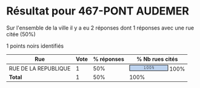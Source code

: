 # Résultat pour 467-PONT AUDEMER

Sur l'ensemble de la ville il y a eu 2 réponses dont 1 réponses avec une rue citée (50%)

1 points noirs identifiés

| Rue | Vote | % réponses | % Nb rues cités|
|-----|------|------------|----------------|
| RUE DE LA REPUBLIQUE | 1 | 50% | <img src="../../img/bar_100.gif" />&nbsp;100%|
| **Total** | 1 | 50% | 100%|

